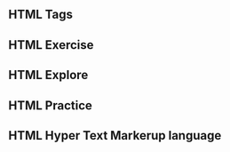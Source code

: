 ## HTML Tags
## HTML Exercise
## HTML Explore
## HTML Practice
## HTML Hyper Text Markerup language
